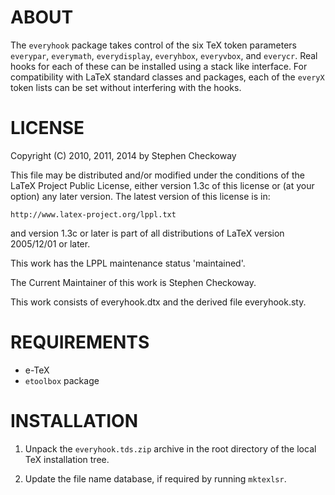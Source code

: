 # ABOUT

The `everyhook` package takes control of the six TeX token parameters
`everypar`, `everymath`, `everydisplay`, `everyhbox`, `everyvbox`, and
`everycr`. Real hooks for each of these can be installed using a stack like
interface. For compatibility with LaTeX standard classes and packages, each of
the `everyX` token lists can be set without interfering with the hooks.


# LICENSE

Copyright (C) 2010, 2011, 2014 by Stephen Checkoway

This file may be distributed and/or modified under the
conditions of the LaTeX Project Public License, either
version 1.3c of this license or (at your option) any later
version.  The latest version of this license is in:

    http://www.latex-project.org/lppl.txt

and version 1.3c or later is part of all distributions of
LaTeX version 2005/12/01 or later.

This work has the LPPL maintenance status 'maintained'.

The Current Maintainer of this work is Stephen Checkoway.

This work consists of everyhook.dtx and the derived file
everyhook.sty.

# REQUIREMENTS

- e-TeX
- `etoolbox` package

# INSTALLATION

1. Unpack the `everyhook.tds.zip` archive in the root directory of the
   local TeX installation tree.

2. Update the file name database, if required by running `mktexlsr`.

